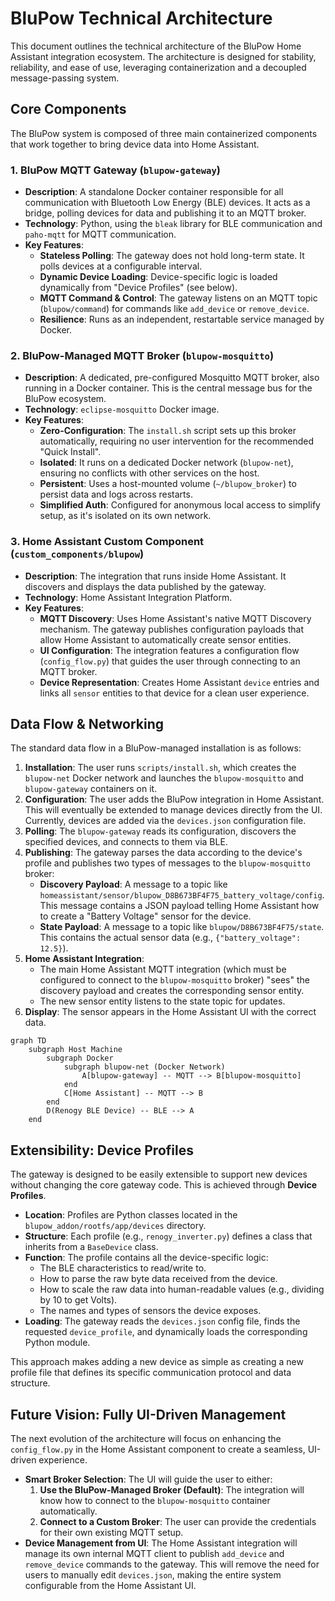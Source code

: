 # BluPow Technical Architecture

This document outlines the technical architecture of the BluPow Home Assistant integration ecosystem. The architecture is designed for stability, reliability, and ease of use, leveraging containerization and a decoupled message-passing system.

## Core Components

The BluPow system is composed of three main containerized components that work together to bring device data into Home Assistant.

### 1. BluPow MQTT Gateway (`blupow-gateway`)

*   **Description**: A standalone Docker container responsible for all communication with Bluetooth Low Energy (BLE) devices. It acts as a bridge, polling devices for data and publishing it to an MQTT broker.
*   **Technology**: Python, using the `bleak` library for BLE communication and `paho-mqtt` for MQTT communication.
*   **Key Features**:
    *   **Stateless Polling**: The gateway does not hold long-term state. It polls devices at a configurable interval.
    *   **Dynamic Device Loading**: Device-specific logic is loaded dynamically from "Device Profiles" (see below).
    *   **MQTT Command & Control**: The gateway listens on an MQTT topic (`blupow/command`) for commands like `add_device` or `remove_device`.
    *   **Resilience**: Runs as an independent, restartable service managed by Docker.

### 2. BluPow-Managed MQTT Broker (`blupow-mosquitto`)

*   **Description**: A dedicated, pre-configured Mosquitto MQTT broker, also running in a Docker container. This is the central message bus for the BluPow ecosystem.
*   **Technology**: `eclipse-mosquitto` Docker image.
*   **Key Features**:
    *   **Zero-Configuration**: The `install.sh` script sets up this broker automatically, requiring no user intervention for the recommended "Quick Install".
    *   **Isolated**: It runs on a dedicated Docker network (`blupow-net`), ensuring no conflicts with other services on the host.
    *   **Persistent**: Uses a host-mounted volume (`~/blupow_broker`) to persist data and logs across restarts.
    *   **Simplified Auth**: Configured for anonymous local access to simplify setup, as it's isolated on its own network.

### 3. Home Assistant Custom Component (`custom_components/blupow`)

*   **Description**: The integration that runs inside Home Assistant. It discovers and displays the data published by the gateway.
*   **Technology**: Home Assistant Integration Platform.
*   **Key Features**:
    *   **MQTT Discovery**: Uses Home Assistant's native MQTT Discovery mechanism. The gateway publishes configuration payloads that allow Home Assistant to automatically create sensor entities.
    *   **UI Configuration**: The integration features a configuration flow (`config_flow.py`) that guides the user through connecting to an MQTT broker.
    *   **Device Representation**: Creates Home Assistant `device` entries and links all `sensor` entities to that device for a clean user experience.

## Data Flow & Networking

The standard data flow in a BluPow-managed installation is as follows:

1.  **Installation**: The user runs `scripts/install.sh`, which creates the `blupow-net` Docker network and launches the `blupow-mosquitto` and `blupow-gateway` containers on it.
2.  **Configuration**: The user adds the BluPow integration in Home Assistant. This will eventually be extended to manage devices directly from the UI. Currently, devices are added via the `devices.json` configuration file.
3.  **Polling**: The `blupow-gateway` reads its configuration, discovers the specified devices, and connects to them via BLE.
4.  **Publishing**: The gateway parses the data according to the device's profile and publishes two types of messages to the `blupow-mosquitto` broker:
    *   **Discovery Payload**: A message to a topic like `homeassistant/sensor/blupow_D8B673BF4F75_battery_voltage/config`. This message contains a JSON payload telling Home Assistant how to create a "Battery Voltage" sensor for the device.
    *   **State Payload**: A message to a topic like `blupow/D8B673BF4F75/state`. This contains the actual sensor data (e.g., `{"battery_voltage": 12.5}`).
5.  **Home Assistant Integration**:
    *   The main Home Assistant MQTT integration (which must be configured to connect to the `blupow-mosquitto` broker) "sees" the discovery payload and creates the corresponding sensor entity.
    *   The new sensor entity listens to the state topic for updates.
6.  **Display**: The sensor appears in the Home Assistant UI with the correct data.

```mermaid
graph TD
    subgraph Host Machine
        subgraph Docker
            subgraph blupow-net (Docker Network)
                A[blupow-gateway] -- MQTT --> B[blupow-mosquitto]
            end
            C[Home Assistant] -- MQTT --> B
        end
        D(Renogy BLE Device) -- BLE --> A
    end
```

## Extensibility: Device Profiles

The gateway is designed to be easily extensible to support new devices without changing the core gateway code. This is achieved through **Device Profiles**.

*   **Location**: Profiles are Python classes located in the `blupow_addon/rootfs/app/devices` directory.
*   **Structure**: Each profile (e.g., `renogy_inverter.py`) defines a class that inherits from a `BaseDevice` class.
*   **Function**: The profile contains all the device-specific logic:
    *   The BLE characteristics to read/write to.
    *   How to parse the raw byte data received from the device.
    *   How to scale the raw data into human-readable values (e.g., dividing by 10 to get Volts).
    *   The names and types of sensors the device exposes.
*   **Loading**: The gateway reads the `devices.json` config file, finds the requested `device_profile`, and dynamically loads the corresponding Python module.

This approach makes adding a new device as simple as creating a new profile file that defines its specific communication protocol and data structure.

## Future Vision: Fully UI-Driven Management

The next evolution of the architecture will focus on enhancing the `config_flow.py` in the Home Assistant component to create a seamless, UI-driven experience.

*   **Smart Broker Selection**: The UI will guide the user to either:
    1.  **Use the BluPow-Managed Broker (Default)**: The integration will know how to connect to the `blupow-mosquitto` container automatically.
    2.  **Connect to a Custom Broker**: The user can provide the credentials for their own existing MQTT setup.
*   **Device Management from UI**: The Home Assistant integration will manage its own internal MQTT client to publish `add_device` and `remove_device` commands to the gateway. This will remove the need for users to manually edit `devices.json`, making the entire system configurable from the Home Assistant UI.
